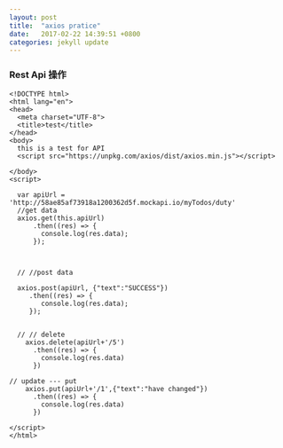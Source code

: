 ```yaml
---
layout: post
title:  "axios pratice"
date:   2017-02-22 14:39:51 +0800
categories: jekyll update
---
```



### Rest Api 操作

    <!DOCTYPE html>
    <html lang="en">
    <head>
      <meta charset="UTF-8">
      <title>test</title>
    </head>
    <body>
      this is a test for API
      <script src="https://unpkg.com/axios/dist/axios.min.js"></script>

    </body>
    <script>

      var apiUrl = 'http://58ae85af73918a1200362d5f.mockapi.io/myTodos/duty'
      //get data
      axios.get(this.apiUrl)
          .then((res) => {
            console.log(res.data);
          });



      // //post data

      axios.post(apiUrl, {"text":"SUCCESS"})
         .then((res) => {
            console.log(res.data);
         });


      // // delete
        axios.delete(apiUrl+'/5')
          .then((res) => {
            console.log(res.data)
          })

    // update --- put
        axios.put(apiUrl+'/1',{"text":"have changed"})
          .then((res) => {
            console.log(res.data)
          })

    </script>
    </html>
